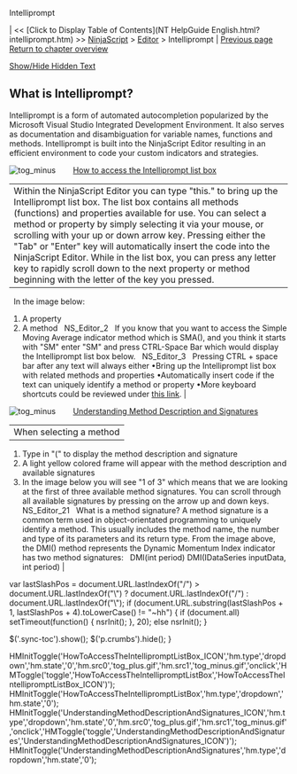 ﻿










 


Intelliprompt







| &lt;&lt; [Click to Display Table of Contents](NT HelpGuide English.html?intelliprompt.htm) &gt;&gt;
 [NinjaScript](ninjascript.htm) &gt; [Editor](editor.htm) &gt;
Intelliprompt | [Previous page](compile_errors.htm)
[Return to chapter overview](editor.htm)



[Show/Hide Hidden Text](javascript:HMToggleExpandAll(!HMAnyToggleOpen()) "Click to open/close expanding sections")









What is Intelliprompt?
----------------------


Intelliprompt is a form of automated autocompletion popularized by the Microsoft Visual Studio Integrated Development Environment. It also serves as documentation and disambiguation for variable names, functions and methods. Intelliprompt is built into the NinjaScript Editor resulting in an efficient environment to code your custom indicators and strategies.


![tog_minus](tog_minus.gif)        [How to access the Intelliprompt list box](javascript:HMToggle('toggle','HowToAccessTheIntellipromptListBox','HowToAccessTheIntellipromptListBox_ICON'))




|  |
| --- |
| Within the NinjaScript Editor you can type "this." to bring up the Intelliprompt list box. The list box contains all methods (functions) and properties available for use. You can select a method or property by simply selecting it via your mouse, or scrolling with your up or down arrow key. Pressing either the "Tab" or "Enter" key will automatically insert the code into the NinjaScript Editor. While in the list box, you can press any letter key to rapidly scroll down to the next property or method beginning with the letter of the key you pressed.
 
In the image below:
1. A property
2. A method
 
NS_Editor_2
 
If you know that you want to access the Simple Moving Average indicator method which is SMA(), and you think it starts with "SM" enter "SM" and press CTRL-Space Bar which would display the Intelliprompt list box below.
 
NS_Editor_3
 
Pressing CTRL + space bar after any text will always either
•Bring up the Intelliprompt list box with related methods and properties •Automatically insert code if the text can uniquely identify a method or property •More keyboard shortcuts could be reviewed under [this link](editor_keyboard_shortcuts.htm). |



![tog_minus](tog_minus.gif)        [Understanding Method Description and Signatures](javascript:HMToggle('toggle','UnderstandingMethodDescriptionAndSignatures','UnderstandingMethodDescriptionAndSignatures_ICON'))




|  |
| --- |
| When selecting a method
1. Type in "(" to display the method description and signature 
2. A light yellow colored frame will appear with the method description and available signatures
3. In the image below you will see "1 of 3" which means that we are looking at the first of three available method signatures. You can scroll through all available signatures by pressing on the arrow up and down keys.
 
 
NS_Editor_21
 
What is a method signature? 
A method signature is a common term used in object-orientated programming to uniquely identify a method. This usually includes the method name, the number and type of its parameters and its return type.
From the image above, the DMI() method represents the Dynamic Momentum Index indicator has two method signatures:
 
DMI(int period) 
DMI(IDataSeries inputData, int period) |






 
 var lastSlashPos = document.URL.lastIndexOf("/") &gt; document.URL.lastIndexOf("\\") ? document.URL.lastIndexOf("/") : document.URL.lastIndexOf("\\");
 if (document.URL.substring(lastSlashPos + 1, lastSlashPos + 4).toLowerCase() != "~hh") {
 if (document.all) setTimeout(function() {
 nsrInit();
 }, 20);
 else nsrInit();
 }
 
 
 $('.sync-toc').show();
 $('p.crumbs').hide();
 }
 
 
 


HMInitToggle('HowToAccessTheIntellipromptListBox\_ICON','hm.type','dropdown','hm.state','0','hm.src0','tog\_plus.gif','hm.src1','tog\_minus.gif','onclick','HMToggle(\'toggle\',\'HowToAccessTheIntellipromptListBox\',\'HowToAccessTheIntellipromptListBox\_ICON\')');
HMInitToggle('HowToAccessTheIntellipromptListBox','hm.type','dropdown','hm.state','0');
HMInitToggle('UnderstandingMethodDescriptionAndSignatures\_ICON','hm.type','dropdown','hm.state','0','hm.src0','tog\_plus.gif','hm.src1','tog\_minus.gif','onclick','HMToggle(\'toggle\',\'UnderstandingMethodDescriptionAndSignatures\',\'UnderstandingMethodDescriptionAndSignatures\_ICON\')');
HMInitToggle('UnderstandingMethodDescriptionAndSignatures','hm.type','dropdown','hm.state','0');



